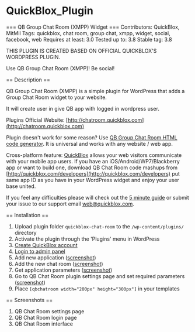 # QuickBlox_Plugin
=== QB Group Chat Room (XMPP) Widget ===
Contributors: QuickBlox, MitMil
Tags: quickblox, chat room, group chat, xmpp, widget, social, facebook, web
Requires at least: 3.0
Tested up to: 3.8
Stable tag: 3.8





THIS PLUGIN IS CREATED BASED ON OFFICIAL QUICKBLOX'S WORDPRESS PLUGIN. 







Use QB Group Chat Room (XMPP)! Be social!

== Description ==

QB Group Chat Room (XMPP) is a simple plugin for WordPress that adds a Group Chat Room widget to your website.

It will create user in give QB app with logged in wordpress user.

Plugins Official Website: [http://chatroom.quickblox.com](http://chatroom.quickblox.com)

Plugin doesn't work for some reason? Use [QB Group Chat Room HTML code generator](http://chatroom.quickblox.com). It is universal and works with any website / web app. 

Cross-platform feature: [QuickBlox](http://quickblox.com/) allows your web visitors communicate with your mobile app users. If you have an iOS/Android/WP7/Blackberry app or want to build one, download QB Chat Room code mashups from [http://quickblox.com/developers](http://quickblox.com/developers) put same app ID as you have in your WordPress widget and enjoy your user base united.

If you feel any difficulties please will check out the [5 minute guide](http://quickblox.com/developers/5_Minute_Guide) or submit your issue to our support email [web@quickblox.com](mailto:web@quickblox.com).

== Installation ==

1. Upload plugin folder `quickblox-chat-room` to the `/wp-content/plugins/` directory
1. Activate the plugin through the 'Plugins' menu in WordPress
1. [Create QuickBlox account](http://quickblox.com/signup/)
1. [Login to admin panel](http://admin.quickblox.com/signin)
1. Add new application ([screenshot](http://qblx.co/O6SrWG))
1. Add the new chat room ([screenshot](http://qblx.co/O6Sx0v))
1. Get application parameters ([screenshot](http://qblx.co/O6SCBk))
1. Go to QB Chat Room plugin settings page and set required parameters ([screenshot](http://qblx.co/1i8fpqL))
1. Place `[qbchatroom width="200px" height="300px"]` in your templates

== Screenshots ==

1. QB Chat Room settings page
1. QB Chat Room login page
1. QB Chat Room interface
